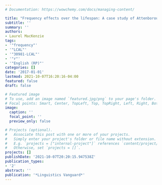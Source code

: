 ```yaml
---
# Documentation: https://wowchemy.com/docs/managing-content/

title: "Frequency effects over the lifespan: A case study of Attenborough's r's"
subtitle: ''
summary: ''
authors:
- Laurel MacKenzie
tags:
- '"frequency"'
- '"LCAL"'
- '"30981-LCAL"'
- '"r"'
- '"English (RP)"'
categories: []
date: '2017-01-01'
lastmod: 2021-10-07T16:20:16-04:00
featured: false
draft: false

# Featured image
# To use, add an image named `featured.jpg/png` to your page's folder.
# Focal points: Smart, Center, TopLeft, Top, TopRight, Left, Right, BottomLeft, Bottom, BottomRight.
image:
  caption: ''
  focal_point: ''
  preview_only: false

# Projects (optional).
#   Associate this post with one or more of your projects.
#   Simply enter your project's folder or file name without extension.
#   E.g. `projects = ["internal-project"]` references `content/project/deep-learning/index.md`.
#   Otherwise, set `projects = []`.
projects: []
publishDate: '2021-10-07T20:20:15.947538Z'
publication_types:
- '2'
abstract: ''
publication: '*Linguistics Vanguard*'
---
```

